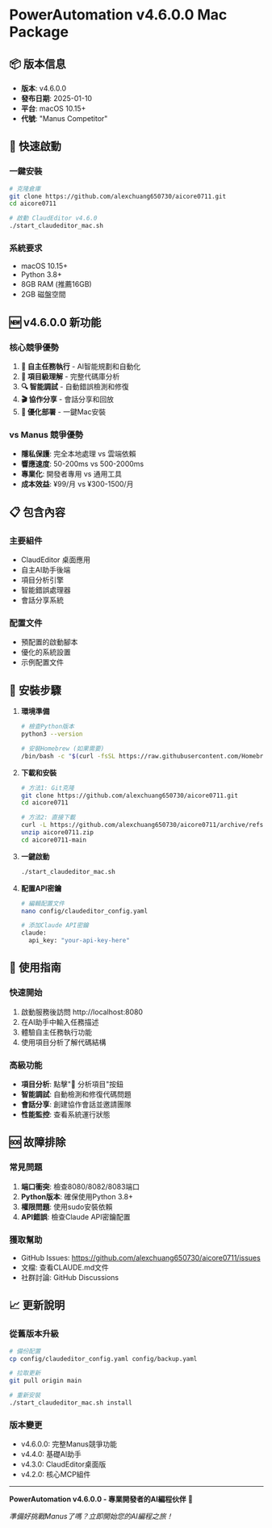 # PowerAutomation v4.6.0.0 Mac Package

## 📦 版本信息
- **版本**: v4.6.0.0
- **發布日期**: 2025-01-10
- **平台**: macOS 10.15+
- **代號**: "Manus Competitor"

## 🚀 快速啟動

### 一鍵安裝
```bash
# 克隆倉庫
git clone https://github.com/alexchuang650730/aicore0711.git
cd aicore0711

# 啟動 ClaudEditor v4.6.0
./start_claudeditor_mac.sh
```

### 系統要求
- macOS 10.15+
- Python 3.8+
- 8GB RAM (推薦16GB)
- 2GB 磁盤空間

## 🆕 v4.6.0.0 新功能

### 核心競爭優勢
1. **🤖 自主任務執行** - AI智能規劃和自動化
2. **🧠 項目級理解** - 完整代碼庫分析
3. **🔍 智能調試** - 自動錯誤檢測和修復
4. **🎬 協作分享** - 會話分享和回放
5. **🚀 優化部署** - 一鍵Mac安裝

### vs Manus 競爭優勢
- **隱私保護**: 完全本地處理 vs 雲端依賴
- **響應速度**: 50-200ms vs 500-2000ms
- **專業化**: 開發者專用 vs 通用工具
- **成本效益**: ¥99/月 vs ¥300-1500/月

## 📋 包含內容

### 主要組件
- ClaudEditor 桌面應用
- 自主AI助手後端
- 項目分析引擎
- 智能錯誤處理器
- 會話分享系統

### 配置文件
- 預配置的啟動腳本
- 優化的系統設置
- 示例配置文件

## 🔧 安裝步驟

1. **環境準備**
   ```bash
   # 檢查Python版本
   python3 --version
   
   # 安裝Homebrew (如果需要)
   /bin/bash -c "$(curl -fsSL https://raw.githubusercontent.com/Homebrew/install/HEAD/install.sh)"
   ```

2. **下載和安裝**
   ```bash
   # 方法1: Git克隆
   git clone https://github.com/alexchuang650730/aicore0711.git
   cd aicore0711
   
   # 方法2: 直接下載
   curl -L https://github.com/alexchuang650730/aicore0711/archive/refs/heads/main.zip -o aicore0711.zip
   unzip aicore0711.zip
   cd aicore0711-main
   ```

3. **一鍵啟動**
   ```bash
   ./start_claudeditor_mac.sh
   ```

4. **配置API密鑰**
   ```bash
   # 編輯配置文件
   nano config/claudeditor_config.yaml
   
   # 添加Claude API密鑰
   claude:
     api_key: "your-api-key-here"
   ```

## 🎯 使用指南

### 快速開始
1. 啟動服務後訪問 http://localhost:8080
2. 在AI助手中輸入任務描述
3. 體驗自主任務執行功能
4. 使用項目分析了解代碼結構

### 高級功能
- **項目分析**: 點擊"🧠 分析項目"按鈕
- **智能調試**: 自動檢測和修復代碼問題
- **會話分享**: 創建協作會話並邀請團隊
- **性能監控**: 查看系統運行狀態

## 🆘 故障排除

### 常見問題
1. **端口衝突**: 檢查8080/8082/8083端口
2. **Python版本**: 確保使用Python 3.8+
3. **權限問題**: 使用sudo安裝依賴
4. **API錯誤**: 檢查Claude API密鑰配置

### 獲取幫助
- GitHub Issues: https://github.com/alexchuang650730/aicore0711/issues
- 文檔: 查看CLAUDE.md文件
- 社群討論: GitHub Discussions

## 📈 更新說明

### 從舊版本升級
```bash
# 備份配置
cp config/claudeditor_config.yaml config/backup.yaml

# 拉取更新
git pull origin main

# 重新安裝
./start_claudeditor_mac.sh install
```

### 版本變更
- v4.6.0.0: 完整Manus競爭功能
- v4.4.0: 基礎AI助手
- v4.3.0: ClaudEditor桌面版
- v4.2.0: 核心MCP組件

---

**PowerAutomation v4.6.0.0 - 專業開發者的AI編程伙伴** 🚀

*準備好挑戰Manus了嗎？立即開始您的AI編程之旅！*